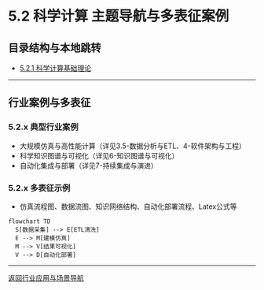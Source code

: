 # 5.2 科学计算 主题导航与多表征案例

## 目录结构与本地跳转

- [5.2.1 科学计算基础理论](./5.2.1-科学计算基础理论.md)

---

## 行业案例与多表征

### 5.2.x 典型行业案例

- 大规模仿真与高性能计算（详见3.5-数据分析与ETL、4-软件架构与工程）
- 科学知识图谱与可视化（详见6-知识图谱与可视化）
- 自动化集成与部署（详见7-持续集成与演进）

### 5.2.x 多表征示例

- 仿真流程图、数据流图、知识网络结构、自动化部署流程、Latex公式等

```mermaid
flowchart TD
  S[数据采集] --> E[ETL清洗]
  E --> M[建模仿真]
  M --> V[结果可视化]
  V --> D[自动化部署]
```

---

[返回行业应用与场景导航](../README.md)
